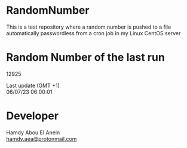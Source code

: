 # RandomNumber    
This is a test repository where a random number is pushed to a file automatically passwordless from a cron job in my Linux CentOS server    
# Random Number of the last run   
12925
      
Last update (GMT +1)    
06/07/23 06:00:01
# Developer    
Hamdy Abou El Anein   
hamdy.aea@protonmail.com
